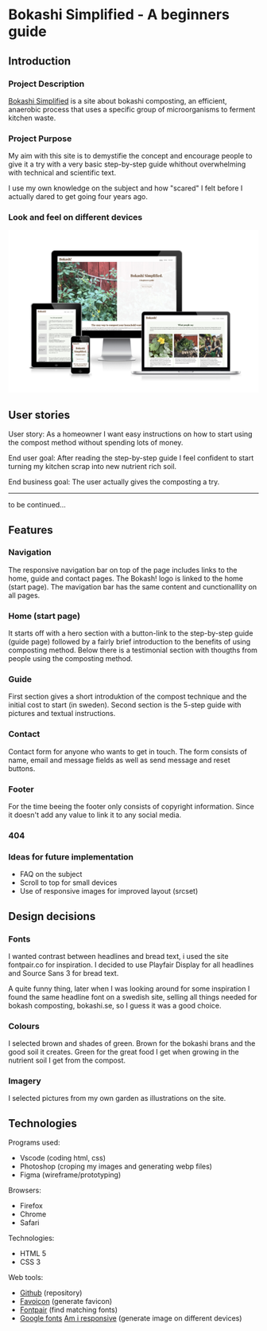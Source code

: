 # Bokashi Simplified - A beginners guide
## Introduction

### Project Description
[Bokashi Simplified](https://behemot-biz.github.io/bokashi/)
is a site about bokashi composting, an efficient, anaerobic process that uses a specific group of microorganisms to ferment kitchen waste. 
### Project Purpose
My aim with this site is to demystifie the concept and encourage people to give it a try with a very basic step-by-step guide whithout overwhelming with technical and scientific text.

I use my own knowledge on the subject and how "scared" I felt before I actually dared to get going four years ago. 

### Look and feel on different devices
![Responsive image example](assets/readme-images/amiresponsive.png)

## User stories

User story: As a homeowner I want easy instructions on how to start using the compost method without spending lots of money.

End user goal: After reading the step-by-step guide I feel confident to start turning my kitchen scrap into new nutrient rich soil.

End business goal: The user actually gives the composting a try.
<hr>
to be continued...

## Features

### Navigation

The responsive navigation bar on top of the page includes links to the home, guide and contact pages. 
The Bokash! logo is linked to the home (start page). The mavigation bar has the same content and cunctionallity on all pages.

### Home (start page)
It starts off with a hero section with a button-link to the step-by-step guide (guide page) followed by a fairly brief introduction to the benefits of using composting method. Below there is a testimonial section with thougths from people using the composting method.

### Guide 
First section gives a short introduktion of the compost technique and the initial cost to start (in sweden).
Second section is the 5-step guide with pictures and textual instructions.

### Contact
Contact form for anyone who wants to get in touch.
The form consists of name, email and message fields as well as send message and reset buttons.

### Footer
For the time beeing the footer only consists of copyright information. Since it doesn't add any value to link it to any social media.

### 404

### Ideas for future implementation
- FAQ on the subject
- Scroll to top for small devices
- Use of responsive images for improved layout (srcset)

## Design decisions
### Fonts
I wanted contrast between headlines and bread text, i used the site fontpair.co for inspiration. 
I decided to use Playfair Display for all headlines and Source Sans 3 for bread text.

A quite funny thing, later when I was looking around for some inspiration I found the same headline font on a swedish site, selling all things needed for bokash composting, bokashi.se, so I guess it was a good choice.

### Colours
I selected brown and shades of green. Brown for the bokashi brans and the good soil it creates. Green for the great food I get when growing in the nutrient soil I get from the compost.

### Imagery
I selected pictures from my own garden as illustrations on the site.

## Technologies

Programs used:
- Vscode (coding html, css)
- Photoshop (croping my images and generating webp files)
- Figma (wireframe/prototyping)

Browsers:
- Firefox
- Chrome
- Safari

Technologies:
- HTML 5
- CSS 3

Web tools:
- [Github](https://behemot-biz.github.io/bokashi/) (repository)
- [Favoicon](https://favicon.io/favicon-generator/#google_vignette) (generate favicon)
- [Fontpair](https://www.fontpair.co/) (find matching fonts)
- [Google fonts](https://fonts.google.com/)
[Am i responsive](https://ui.dev/amiresponsive) (generate image on different devices)
